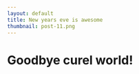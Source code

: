 ```yaml
---
layout: default
title: New years eve is awesome
thumbnail: post-11.png 
---
```


# Goodbye curel world!